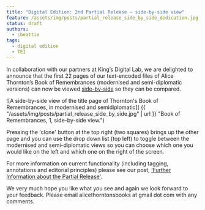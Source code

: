 ```yaml
---
title: "Digital Edition: 2nd Partial Release – side-by-side view"
feature: /assets/img/posts/partial_release_side_by_side_dedication.jpg
status: draft
authors:
  - cbeattie
tags:
  - digital edition
  - TEI
---
```


In collaboration with our partners at King’s Digital Lab, we are delighted to announce that the first 22 pages of our text-encoded files of Alice Thornton’s Book of Remembrances (modernised and semi-diplomatic versions) can now be viewed  [side-by-side](https://thornton.kdl.kcl.ac.uk/books/viewer/) so they can be compared.

![A side-by-side view of the title page of Thornton's Book of Remembrances, in modernised and semidiplomatic]( {{ "/assets/img/posts/partial_release_side_by_side.jpg" | url }} "Book of Remembrances, 1, side-by-side view.")

Pressing the 'clone' button at the top right (two squares) brings up the other page and you can use the drop down list (top left) to toggle between the modernised and semi-diplomatic views so you can choose which one you would like on the left and which one on the right of the screen.

For more information on current functionality (including tagging, annotations and editorial principles) please see our post, [‘Further Information about the Partial Release'](https://thornton.kdl.kcl.ac.uk/posts/blog/2023-05-30-partial-release-blog/).

We very much hope you like what you see and again we look forward to your feedback. Please email alicethorntonsbooks at gmail dot com with any comments. 
